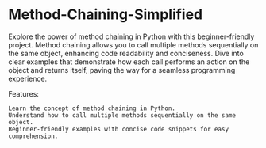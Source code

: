 # Method-Chaining-Simplified
Explore the power of method chaining in Python with this beginner-friendly project. Method chaining allows you to call multiple methods sequentially on the same object, enhancing code readability and conciseness. Dive into clear examples that demonstrate how each call performs an action on the object and returns itself, paving the way for a seamless programming experience.

Features:

    Learn the concept of method chaining in Python.
    Understand how to call multiple methods sequentially on the same object.
    Beginner-friendly examples with concise code snippets for easy comprehension.
